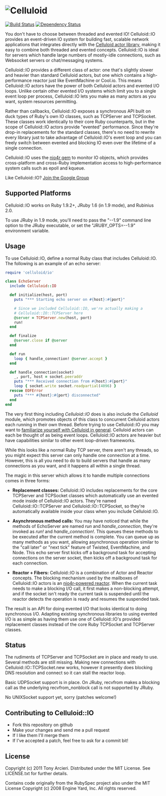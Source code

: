 ![Celluloid](https://github.com/tarcieri/celluloid-io/raw/master/logo.png)
=============
[![Build Status](https://secure.travis-ci.org/tarcieri/celluloid-io.png?branch=master)](http://travis-ci.org/tarcieri/celluloid-io)
[![Dependency Status](https://gemnasium.com/tarcieri/celluloid-io.png)](https://gemnasium.com/tarcieri/celluloid-io)

You don't have to choose between threaded and evented IO! Celluloid::IO
provides an event-driven IO system for building fast, scalable network
applications that integrates directly with the
[Celluloid actor library](https://github.com/tarcieri/celluloid), making it
easy to combine both threaded and evented concepts. Celluloid::IO is ideal for
servers which handle large numbers of mostly-idle connections, such as Websocket
servers or chat/messaging systems.

Celluloid::IO provides a different class of actor: one that's slightly slower
and heavier than standard Celluloid actors, but one which contains a
high-performance reactor just like EventMachine or Cool.io. This means
Celluloid::IO actors have the power of both Celluloid actors and evented
I/O loops. Unlike certain other evented I/O systems which limit you to a
single event loop per process, Celluloid::IO lets you make as many actors as
you want, system resources permitting.

Rather than callbacks, Celluloid::IO exposes a synchronous API built on duck
types of Ruby's own IO classes, such as TCPServer and TCPSocket. These classes
work identically to their core Ruby counterparts, but in the scope of
Celluloid::IO actors provide "evented" performance. Since they're drop-in
replacements for the standard classes, there's no need to rewrite every
library just to take advantage of Celluloid::IO's event loop and you can
freely switch between evented and blocking IO even over the lifetime of a
single connection.

Celluloid::IO uses the [nio4r gem](https://github.com/tarcieri/nio4r)
to monitor IO objects, which provides cross-platform and cross-Ruby
implementation access to high-performance system calls such as epoll
and kqueue.

Like Celluloid::IO? [Join the Google Group](http://groups.google.com/group/celluloid-ruby)

Supported Platforms
-------------------

Celluloid::IO works on Ruby 1.9.2+, JRuby 1.6 (in 1.9 mode), and Rubinius 2.0.

To use JRuby in 1.9 mode, you'll need to pass the "--1.9" command line option
to the JRuby executable, or set the "JRUBY_OPTS=--1.9" environment variable.

Usage
-----

To use Celluloid::IO, define a normal Ruby class that includes Celluloid::IO.
The following is an example of an echo server:

```ruby
require 'celluloid/io'

class EchoServer
  include Celluloid::IO

  def initialize(host, port)
    puts "*** Starting echo server on #{host}:#{port}"

    # Since we included Celluloid::IO, we're actually making a
    # Celluloid::IO::TCPServer here
    @server = TCPServer.new(host, port)
    run!
  end

  def finalize
    @server.close if @server
  end

  def run
    loop { handle_connection! @server.accept }
  end

  def handle_connection(socket)
    _, port, host = socket.peeraddr
    puts "*** Received connection from #{host}:#{port}"
    loop { socket.write socket.readpartial(4096) }
  rescue EOFError
    puts "*** #{host}:#{port} disconnected"
  end
end
```

The very first thing including *Celluloid::IO* does is also include the
*Celluloid* module, which promotes objects of this class to concurrent Celluloid
actors each running in their own thread. Before trying to use Celluloid::IO
you may want to [familiarize yourself with Celluloid in general](https://github.com/tarcieri/celluloid/).
Celluloid actors can each be thought of as being event loops. Celluloid::IO actors
are heavier but have capabilities similar to other event loop-driven frameworks.

While this looks like a normal Ruby TCP server, there aren't any threads, so
you might expect this server can only handle one connection at a time.
However, this is all you need to do to build servers that handle as many
connections as you want, and it happens all within a single thread.

The magic in this server which allows it to handle multiple connections
comes in three forms:

* __Replacement classes:__ Celluloid::IO includes replacements for the core
  TCPServer and TCPSocket classes which automatically use an evented mode
  inside of Celluloid::IO actors. They're named Celluloid::IO::TCPServer and
  Celluloid::IO::TCPSocket, so they're automatically available inside
  your class when you include Celluloid::IO.

* __Asynchronous method calls:__ You may have noticed that while the methods
  of EchoServer are named *run* and *handle_connection*, they're invoked as
  *run!* and *handle_connection!*. This queues these methods to be executed
  after the current method is complete. You can queue up as many methods as
  you want, allowing asynchronous operation similar to the "call later" or
  "next tick" feature of Twisted, EventMachine, and Node. This echo server
  first kicks off a background task for accepting connections on the server
  socket, then kicks off a background task for each connection.

* __Reactor + Fibers:__ Celluloid::IO is a combination of Actor and Reactor
  concepts. The blocking mechanism used by the mailboxes of Celluloid::IO
  actors is an [nio4r-powered reactor](https://github.com/tarcieri/celluloid-io/blob/master/lib/celluloid/io/reactor.rb).
  When the current task needs to make a blocking I/O call, it first makes
  a non-blocking attempt, and if the socket isn't ready the current task
  is suspended until the reactor detects the operation is ready and resumes
  the suspended task.

The result is an API for doing evented I/O that looks identical to doing
synchronous I/O. Adapting existing synchronous libraries to using evented I/O
is as simple as having them use one of Celluloid::IO's provided replacement
classes instead of the core Ruby TCPSocket and TCPServer classes.

Status
------

The rudiments of TCPServer and TCPSocket are in place and ready to use.
Several methods are still missing. Making new connections with
Celluloid::IO::TCPSocket.new works, however it presently does blocking DNS
resolution and connect so it can stall the reactor loop.

Basic UDPSocket support is in place. On JRuby, recvfrom makes a blocking call
as the underlying recvfrom_nonblock call is not supported by JRuby.

No UNIXSocket support yet, sorry (patches welcome!)

Contributing to Celluloid::IO
-----------------------------

* Fork this repository on github
* Make your changes and send me a pull request
* If I like them I'll merge them
* If I've accepted a patch, feel free to ask for a commit bit!

License
-------

Copyright (c) 2011 Tony Arcieri. Distributed under the MIT License. See
LICENSE.txt for further details.

Contains code originally from the RubySpec project also under the MIT License
Copyright (c) 2008 Engine Yard, Inc. All rights reserved.
